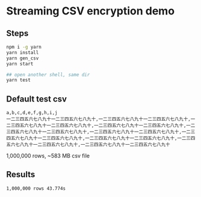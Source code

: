# Streaming CSV encryption demo

## Steps

```sh
npm i -g yarn
yarn install
yarn gen_csv
yarn start

## open another shell, same dir
yarn test
```

## Default test csv

```csv
a,b,c,d,e,f,g,h,i,j
一二三四五六七八九十一二三四五六七八九十,一二三四五六七八九十一二三四五六七八九十,一二三四五六七八九十一二三四五六七八九十,一二三四五六七八九十一二三四五六七八九十,一二三四五六七八九十一二三四五六七八九十,一二三四五六七八九十一二三四五六七八九十,一二三四五六七八九十一二三四五六七八九十,一二三四五六七八九十一二三四五六七八九十,一二三四五六七八九十一二三四五六七八九十,一二三四五六七八九十一二三四五六七八九十
```

1,000,000 rows, ~583 MB csv file

## Results

```
1,000,000 rows 43.774s
```

